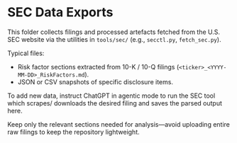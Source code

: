 # SEC Data Exports

This folder collects filings and processed artefacts fetched from the U.S. SEC website via the utilities in `tools/sec/` (e.g., `secctl.py`, `fetch_sec.py`).

Typical files:

- Risk factor sections extracted from 10-K / 10-Q filings (`<ticker>_<YYYY-MM-DD>_RiskFactors.md`).
- JSON or CSV snapshots of specific disclosure items.

To add new data, instruct ChatGPT in agentic mode to run the SEC tool which scrapes/ downloads the desired filing and saves the parsed output here.

Keep only the relevant sections needed for analysis—avoid uploading entire raw filings to keep the repository lightweight.
